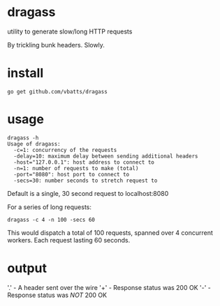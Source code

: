 dragass
=======

utility to generate slow/long HTTP requests

By trickling bunk headers. Slowly.

install
=======

	go get github.com/vbatts/dragass

usage
=====

	dragass -h
	Usage of dragass:
	  -c=1: concurrency of the requests
	  -delay=10: maximum delay between sending additional headers
	  -host="127.0.0.1": host address to connect to
	  -n=1: number of requests to make (total)
	  -port="8080": host port to connect to
	  -secs=30: number seconds to stretch request to

Default is a single, 30 second request to localhost:8080

For a series of long requests:

	dragass -c 4 -n 100 -secs 60

This would dispatch a total of 100 requests, spanned over 4 concurrent workers.
Each request lasting 60 seconds. 

output
======

'.' - A header sent over the wire
'+' - Response status was 200 OK
'-' - Response status was _NOT_ 200 OK

